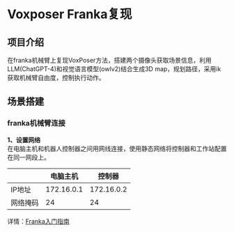# Voxposer Franka复现  
## 项目介绍
在franka机械臂上复现VoxPoser方法，搭建两个摄像头获取场景信息，利用LLM(ChatGPT-4)和视觉语言模型(owlv2)结合生成3D map，规划路径，采用ik获取机械臂自由度，控制执行动作。  
## 场景搭建  
### franka机械臂连接  
**1、设置网络**  
在电脑主机和机器人控制器之间用网线连接，使用静态网络将控制器和工作站配置在同一网段上。  

|   | 电脑主机 | 控制器 |
| --- | --- | --- |  
| IP地址 | 172.16.0.1 | 172.16.0.2 |  
| 网络掩码 | 24 | 24 |  

详情：[Franka入门指南](https://franka.cn/FCI/getting_started.html "title")
